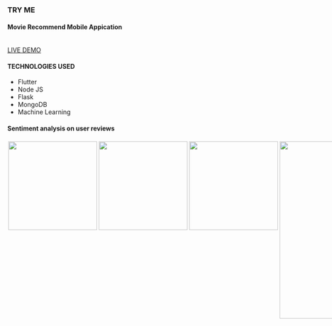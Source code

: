 <h3> TRY ME</h3>
<h4> Movie Recommend Mobile Appication</h4> 
<br/>
<a href="https://www.youtube.com/watch?v=TnPqp4KiYM8">LIVE DEMO</a>
<h4>TECHNOLOGIES USED</h4>
<ul>
  <li>Flutter</li>
  <li>Node JS</li>
  <li>Flask</li>
  <li>MongoDB</li>
  <li>Machine Learning</li>
</ul>
<h4>Sentiment analysis on user reviews</h4>
 
<div style="display:flex;flexDirection:row;" " width="200" height="400" style="margin:2;">  
 <img src="https://user-images.githubusercontent.com/65611955/119265550-d2f38d80-bc04-11eb-9949-26cb6e4a3088.jpeg" width="200" height"400" style="margin:2;"/> 
<img src="https://user-images.githubusercontent.com/65611955/119265544-d0913380-bc04-11eb-8149-3dd362e07b63.jpeg" width="200" height"400" style="margin:2;"/>
<img src="https://user-images.githubusercontent.com/65611955/119265549-d25af700-bc04-11eb-8e8b-1b4c5e362670.jpeg" width="200" height"400" style="margin:2;"/>
<img src="https://user-images.githubusercontent.com/65611955/119265552-d2f38d80-bc04-11eb-8121-da9f2167829b.jpeg" width="200" height="400" style="margin:2;"/>
<img src="https://user-images.githubusercontent.com/65611955/119265555-d424ba80-bc04-11eb-9681-da5093926a9c.jpeg" width="200" height="400" style="margin:2;"/>
<img src="https://user-images.githubusercontent.com/65611955/119265559-d4bd5100-bc04-11eb-8b76-593587d5a21c.jpeg" width="200" height="400" style="margin:2;"/>
<img src="https://user-images.githubusercontent.com/65611955/119265567-d6871480-bc04-11eb-964f-c2384a590305.jpeg" width="200" height="400" style="margin:2;"/>
<img src="https://user-images.githubusercontent.com/65611955/119265565-d6871480-bc04-11eb-98c3-fa46892310bc.jpeg" width="200" height="400" style="margin:2;"/>

 





 </div>

